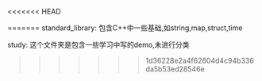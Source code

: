 

<<<<<<< HEAD

=======
standard_library: 包含C++中一些基础,如string,map,struct,time

study: 这个文件夹是包含一些学习中写的demo,未进行分类
>>>>>>> 1d36228e2a4f62604d4c94b336da5b53ed28546e







